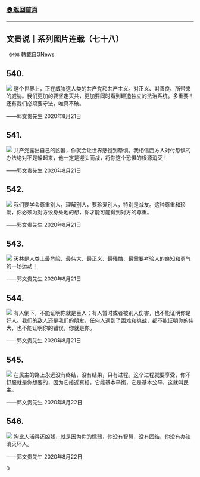 ###  [:house:返回首頁](https://github.com/ourhimalayas/txt)
---

## 文贵说｜系列图片连载（七十八）
` GM98` [轉載自GNews](https://gnews.org/zh-hans/660002/)

## 540.
![]()![](https://gnews-media-offload.s3.amazonaws.com/wp-content/uploads/2020/12/17103534/4007.png)
这个世界上，正在威胁这人类的共产党和共产主义。对正义、对善良、所带来的威胁。我们更加的要坚定灭共，更加要同时看到建造独立的法治系统。多重要！还有我们必须要守法，唯真不破。

——郭文贵先生 2020年8月21日

## 541.
![]()![](https://gnews-media-offload.s3.amazonaws.com/wp-content/uploads/2020/12/17103559/4008.png)
共产党露出自己的凶器，你就会让世界感觉到恐惧。我相信西方人对付恐惧的办法绝对不是躲起来，他一定是迎头而战，将你这个恐惧的根源消灭！

——郭文贵先生 2020年8月21日

## 542.
![]()![](https://gnews-media-offload.s3.amazonaws.com/wp-content/uploads/2020/12/17103732/4009.png)
我们要学会尊重别人，理解别人，要珍爱别人，特别是战友。这种尊重和珍爱，你必须为对方设身处地的想，你才能可能得到对方的尊重。

——郭文贵先生 2020年8月21日

## 543.
![]()![](https://gnews-media-offload.s3.amazonaws.com/wp-content/uploads/2020/12/17103836/4010.png)
灭共是人类上最危险、最伟大、最正义、最残酷、最需要考验人的良知和勇气的一场运动！

——郭文贵先生 2020年8月21日

## 544.
![]()![](https://gnews-media-offload.s3.amazonaws.com/wp-content/uploads/2020/12/17104020/4011-scaled.jpg)
有人倒下，不能证明你就是巨人；有人暂时或者被别人伤害，也不能证明你是好人。我们的敌人还是我们的朋友，任何人遇到了困难和挑战，都不能证明你的伟大，也不能证明你的错误，你就是你。

——郭文贵先生 2020年8月21日

## 545.
![]()![](https://gnews-media-offload.s3.amazonaws.com/wp-content/uploads/2020/12/17104054/4012.jpg)
在民主的路上永远没有终结，没有结果，只有过程。这个过程就要享受，你不舒服就是你想要的，因为它接近真相，它能基本平衡，它是基本公平，这就叫民主。

——郭文贵先生 2020年8月22日

## 546.
![]()![](https://gnews-media-offload.s3.amazonaws.com/wp-content/uploads/2020/12/17104121/4013-scaled.jpg)
狗比人活得还凶残，就是因为你的懦弱，你没有智慧，没有团结，你没有办法消灭坏人。

——郭文贵先生 2020年8月22日

0

